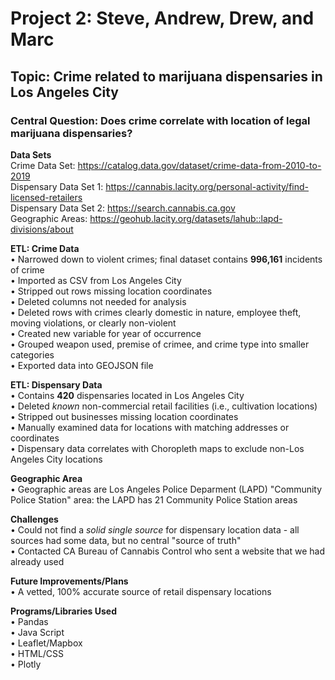 <h1> Project 2: Steve, Andrew, Drew, and Marc </h1>

<h2> Topic: Crime related to marijuana dispensaries in Los Angeles City  </h2>

<h3> Central Question: Does crime correlate with location of legal marijuana dispensaries? </h3>

**Data Sets** <br>
Crime Data Set: https://catalog.data.gov/dataset/crime-data-from-2010-to-2019 <br>
Dispensary Data Set 1: https://cannabis.lacity.org/personal-activity/find-licensed-retailers <br>
Dispensary Data Set 2: https://search.cannabis.ca.gov <br>
Geographic Areas: https://geohub.lacity.org/datasets/lahub::lapd-divisions/about <br>

**ETL: Crime Data** <br>
• Narrowed down to violent crimes; final dataset contains **996,161** incidents of crime <br>
•	Imported as CSV from Los Angeles City <br>
•	Stripped out rows missing location coordinates <br>
•	Deleted columns not needed for analysis <br>
•	Deleted rows with crimes clearly domestic in nature, employee theft, moving violations, or clearly non-violent <br>
•	Created new variable for year of occurrence <br>
•	Grouped weapon used, premise of crimee, and crime type into smaller categories <br>
•	Exported data into GEOJSON file <br>

**ETL: Dispensary Data** <br>
•	Contains **420** dispensaries located in Los Angeles City <br>
•	Deleted _known_ non-commercial retail facilities (i.e., cultivation locations) <br>
•	Stripped out businesses missing location coordinates <br>
•	Manually examined data for locations with matching addresses or coordinates <br>
•	Dispensary data correlates with Choropleth maps to exclude non-Los Angeles City locations <br>

**Geographic Area** <br>
•	Geographic areas are Los Angeles Police Deparment (LAPD) "Community Police Station" area: the LAPD has 21 Community Police Station areas <br>

**Challenges** <br>
•	Could not find a _solid single source_ for dispensary location data - all sources had some data, but no central "source of truth"  <br>
•	Contacted CA Bureau of Cannabis Control who sent a website that we had already used  <br>

**Future Improvements/Plans** <br>
•	A vetted, 100% accurate source of retail dispensary locations <br>

**Programs/Libraries Used** <br>
•	Pandas <br>
•	Java Script <br>
•	Leaflet/Mapbox <br>
•	HTML/CSS <br>
•	Plotly <br>

